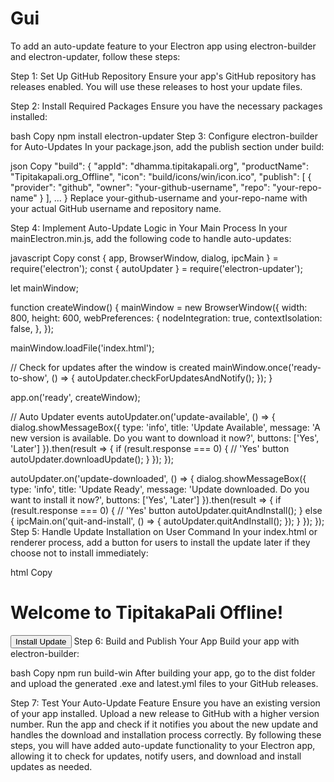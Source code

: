 # Gui


To add an auto-update feature to your Electron app using electron-builder and electron-updater, follow these steps:

Step 1: Set Up GitHub Repository
Ensure your app's GitHub repository has releases enabled. You will use these releases to host your update files.

Step 2: Install Required Packages
Ensure you have the necessary packages installed:

bash
Copy
npm install electron-updater
Step 3: Configure electron-builder for Auto-Updates
In your package.json, add the publish section under build:

json
Copy
"build": {
  "appId": "dhamma.tipitakapali.org",
  "productName": "Tipitakapali.org_Offline",
  "icon": "build/icons/win/icon.ico",
  "publish": [
    {
      "provider": "github",
      "owner": "your-github-username",
      "repo": "your-repo-name"
    }
  ],
  ...
}
Replace your-github-username and your-repo-name with your actual GitHub username and repository name.

Step 4: Implement Auto-Update Logic in Your Main Process
In your mainElectron.min.js, add the following code to handle auto-updates:

javascript
Copy
const { app, BrowserWindow, dialog, ipcMain } = require('electron');
const { autoUpdater } = require('electron-updater');

let mainWindow;

function createWindow() {
  mainWindow = new BrowserWindow({
    width: 800,
    height: 600,
    webPreferences: {
      nodeIntegration: true,
      contextIsolation: false,
    },
  });

  mainWindow.loadFile('index.html');

  // Check for updates after the window is created
  mainWindow.once('ready-to-show', () => {
    autoUpdater.checkForUpdatesAndNotify();
  });
}

app.on('ready', createWindow);

// Auto Updater events
autoUpdater.on('update-available', () => {
  dialog.showMessageBox({
    type: 'info',
    title: 'Update Available',
    message: 'A new version is available. Do you want to download it now?',
    buttons: ['Yes', 'Later']
  }).then(result => {
    if (result.response === 0) { // 'Yes' button
      autoUpdater.downloadUpdate();
    }
  });
});

autoUpdater.on('update-downloaded', () => {
  dialog.showMessageBox({
    type: 'info',
    title: 'Update Ready',
    message: 'Update downloaded. Do you want to install it now?',
    buttons: ['Yes', 'Later']
  }).then(result => {
    if (result.response === 0) { // 'Yes' button
      autoUpdater.quitAndInstall();
    } else {
      ipcMain.on('quit-and-install', () => {
        autoUpdater.quitAndInstall();
      });
    }
  });
});
Step 5: Handle Update Installation on User Command
In your index.html or renderer process, add a button for users to install the update later if they choose not to install immediately:

html
Copy
<!DOCTYPE html>
<html>
<head>
  <title>TipitakaPali</title>
</head>
<body>
  <h1>Welcome to TipitakaPali Offline!</h1>
  <button id="installUpdate">Install Update</button>

  <script>
    const { ipcRenderer } = require('electron');

    document.getElementById('installUpdate').addEventListener('click', () => {
      ipcRenderer.send('quit-and-install');
    });
  </script>
</body>
</html>
Step 6: Build and Publish Your App
Build your app with electron-builder:

bash
Copy
npm run build-win
After building your app, go to the dist folder and upload the generated .exe and latest.yml files to your GitHub releases.

Step 7: Test Your Auto-Update Feature
Ensure you have an existing version of your app installed.
Upload a new release to GitHub with a higher version number.
Run the app and check if it notifies you about the new update and handles the download and installation process correctly.
By following these steps, you will have added auto-update functionality to your Electron app, allowing it to check for updates, notify users, and download and install updates as needed.


